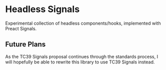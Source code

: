 # Headless Signals

Experimental collection of headless components/hooks, implemented with Preact
Signals.

## Future Plans

As the TC39 Signals proposal continues through the standards process, I will
hopefully be able to rewrite this library to use TC39 Signals instead.
